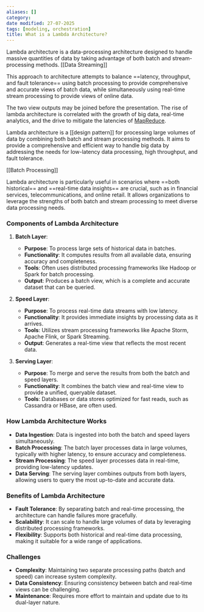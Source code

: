 ```yaml
---
aliases: []
category:
date modified: 27-07-2025
tags: [modeling, orchestration]
title: What is a Lambda Architecture?
---
```

Lambda architecture is a data-processing architecture designed to handle massive quantities of data by taking advantage of both batch and stream-processing methods. [[Data Streaming]]

This approach to architecture attempts to balance ==latency, throughput, and fault tolerance== using batch processing to provide comprehensive and accurate views of batch data, while simultaneously using real-time stream processing to provide views of online data. 

The two view outputs may be joined before the presentation. The rise of lambda architecture is correlated with the growth of big data, real-time analytics, and the drive to mitigate the latencies of [MapReduce](term/map%20reduce.md).

Lambda architecture is a [[design pattern]] for processing large volumes of data by combining both batch and stream processing methods. It aims to provide a comprehensive and efficient way to handle big data by addressing the needs for low-latency data processing, high throughput, and fault tolerance. 

[[Batch Processing]]

Lambda architecture is particularly useful in scenarios where ==both historical== and ==real-time data insights== are crucial, such as in financial services, telecommunications, and online retail. It allows organizations to leverage the strengths of both batch and stream processing to meet diverse data processing needs.

### Components of Lambda Architecture

1. **Batch Layer**:
   - **Purpose**: To process large sets of historical data in batches.
   - **Functionality**: It computes results from all available data, ensuring accuracy and completeness.
   - **Tools**: Often uses distributed processing frameworks like Hadoop or Spark for batch processing.
   - **Output**: Produces a batch view, which is a complete and accurate dataset that can be queried.

2. **Speed Layer**:
   - **Purpose**: To process real-time data streams with low latency.
   - **Functionality**: It provides immediate insights by processing data as it arrives.
   - **Tools**: Utilizes stream processing frameworks like Apache Storm, Apache Flink, or Spark Streaming.
   - **Output**: Generates a real-time view that reflects the most recent data.

3. **Serving Layer**:
   - **Purpose**: To merge and serve the results from both the batch and speed layers.
   - **Functionality**: It combines the batch view and real-time view to provide a unified, queryable dataset.
   - **Tools**: Databases or data stores optimized for fast reads, such as Cassandra or HBase, are often used.

### How Lambda Architecture Works

- **Data Ingestion**: Data is ingested into both the batch and speed layers simultaneously.
- **Batch Processing**: The batch layer processes data in large volumes, typically with higher latency, to ensure accuracy and completeness.
- **Stream Processing**: The speed layer processes data in real-time, providing low-latency updates.
- **Data Serving**: The serving layer combines outputs from both layers, allowing users to query the most up-to-date and accurate data.

### Benefits of Lambda Architecture

- **Fault Tolerance**: By separating batch and real-time processing, the architecture can handle failures more gracefully.
- **Scalability**: It can scale to handle large volumes of data by leveraging distributed processing frameworks.
- **Flexibility**: Supports both historical and real-time data processing, making it suitable for a wide range of applications.

### Challenges

- **Complexity**: Maintaining two separate processing paths (batch and speed) can increase system complexity.
- **Data Consistency**: Ensuring consistency between batch and real-time views can be challenging.
- **Maintenance**: Requires more effort to maintain and update due to its dual-layer nature.


